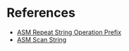 # References

* [ASM Repeat String Operation Prefix](https://www.felixcloutier.com/x86/rep:repe:repz:repne:repnz)
* [ASM Scan String](https://www.felixcloutier.com/x86/scas:scasb:scasw:scasd)
